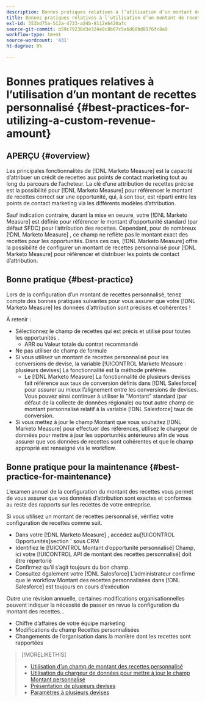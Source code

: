 ```yaml
---
description: Bonnes pratiques relatives à l’utilisation d’un montant de recettes personnalisé - [!DNL Marketo Measure] - Documentation du produit
title: Bonnes pratiques relatives à l’utilisation d’un montant de recettes personnalisé
exl-id: 553bd75a-512a-4733-a24b-8112eb420afc
source-git-commit: b59c79236d3e324e8c8b07c5a6d68bd8176fc8a9
workflow-type: tm+mt
source-wordcount: '431'
ht-degree: 0%

---
```


# Bonnes pratiques relatives à l’utilisation d’un montant de recettes personnalisé {#best-practices-for-utilizing-a-custom-revenue-amount}

## APERÇU {#overview}

Les principales fonctionnalités de [!DNL Marketo Measure] est la capacité d’attribuer un crédit de recettes aux points de contact marketing tout au long du parcours de l’acheteur. La clé d’une attribution de recettes précise est la possibilité pour [!DNL Marketo Measure] pour référencer le montant de recettes correct sur une opportunité, qui, à son tour, est réparti entre les points de contact marketing via les différents modèles d’attribution.

Sauf indication contraire, durant la mise en oeuvre, votre [!DNL Marketo Measure] est définie pour référencer le montant d’opportunité standard (par défaut SFDC) pour l’attribution des recettes. Cependant, pour de nombreux [!DNL Marketo Measure] , ce champ ne reflète pas le montant exact des recettes pour les opportunités. Dans ces cas, [!DNL Marketo Measure] offre la possibilité de configurer un montant de recettes personnalisé pour [!DNL Marketo Measure] pour référencer et distribuer les points de contact d’attribution.

## Bonne pratique {#best-practice}

Lors de la configuration d’un montant de recettes personnalisé, tenez compte des bonnes pratiques suivantes pour vous assurer que votre [!DNL Marketo Measure] les données d’attribution sont précises et cohérentes !

À retenir :

* Sélectionnez le champ de recettes qui est précis et utilisé pour toutes les opportunités .
   * ARR ou Valeur totale du contrat recommandé
* Ne pas utiliser de champ de formule
* Si vous utilisez un montant de recettes personnalisé pour les conversions de devise, la variable [!UICONTROL Marketo Measure : plusieurs devises] La fonctionnalité est la méthode préférée.
   * Le [!DNL Marketo Measure] La fonctionnalité de plusieurs devises fait référence aux taux de conversion définis dans [!DNL Salesforce] pour assurer au mieux l’alignement entre les conversions de devises. Vous pouvez ainsi continuer à utiliser le &quot;Montant&quot; standard (par défaut de la collecte de données régionale) ou tout autre champ de montant personnalisé relatif à la variable [!DNL Salesforce] taux de conversion.
* Si vous mettez à jour le champ Montant que vous souhaitez [!DNL Marketo Measure] pour effectuer des références, utilisez le chargeur de données pour mettre à jour les opportunités antérieures afin de vous assurer que vos données de recettes sont cohérentes et que le champ approprié est renseigné via le workflow.

## Bonne pratique pour la maintenance {#best-practice-for-maintenance}

L’examen annuel de la configuration du montant des recettes vous permet de vous assurer que vos données d’attribution sont exactes et conformes au reste des rapports sur les recettes de votre entreprise.

Si vous utilisez un montant de recettes personnalisé, vérifiez votre configuration de recettes comme suit.

* Dans votre [!DNL Marketo Measure] , accédez au[!UICONTROL Opportunités]section &#39; sous CRM
* Identifiez le [!UICONTROL Montant d’opportunité personnalisé] Champ, ici votre [!UICONTROL API de montant des recettes personnalisé] doit être répertorié
* Confirmez qu’il s’agit toujours du bon champ.
* Consultez également votre [!DNL Salesforce] L’administrateur confirme que le workflow Montant des recettes personnalisées dans [!DNL Salesforce] est toujours en cours d’exécution

Outre une révision annuelle, certaines modifications organisationnelles peuvent indiquer la nécessité de passer en revue la configuration du montant des recettes...

* Chiffre d’affaires de votre équipe marketing
* Modifications du champ Recettes personnalisées
* Changements de l’organisation dans la manière dont les recettes sont rapportées

>[!MORELIKETHIS]
>
>* [Utilisation d’un champ de montant des recettes personnalisé](/help/advanced-marketo-measure-features/custom-revenue-amount/using-a-custom-revenue-amount-field.md)
>* [Utilisation du chargeur de données pour mettre à jour le champ Montant personnalisé](/help/advanced-marketo-measure-features/custom-revenue-amount/using-data-loader-to-update-marketo-measure-custom-amount-field.md)
>* [Présentation de plusieurs devises](/help/advanced-marketo-measure-features/multi-currency/overview.md)
>* [Paramètres à plusieurs devises](/help/advanced-marketo-measure-features/multi-currency/settings.md)

